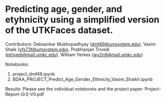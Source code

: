 # Predicting age, gender, and etyhnicity using a simplified version of the UTKFaces dataset.

Contributors: Debsankar Mukhopadhyay (dmf49@umsystem.edu), Vasim Shaik (vfs73f@umsystem.edu), Prabhanjan Trivedi (ptrivedi@mail.umkc.edu), William Yerkes (wy2n6@mail.umkc.edu)

Notebooks: 
1. project_dmf49.ipynb
2. BDAA_PROJECT_Predict_Age_Gender_Ethnicity_Vasim_Shaikh.ipynb

Results:
Please see the individual notebooks and the project paper: Project-Report-Gr2-V0.pdf
